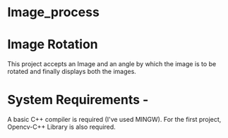 # Image_process
# Image Rotation
This project accepts an Image and an angle by which the image is to be rotated and finally displays both the images.
# System Requirements -
A basic C++ compiler is required (I've used MINGW).
For the first project, Opencv-C++ Library is also required.
